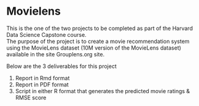 # Movielens

This is the one of the two projects  to be completed as part of the Harvard Data Science Capstone course.  
The purpose of the  project is to create a movie recommendation system using the MovieLens dataset (10M version of the MovieLens dataset) available in the site Grouplens.org site.  

Below are the 3 deliverables for this project

1.	Report in Rmd format
2.	Report in PDF format
3.	Script in either R format that generates the predicted movie ratings & RMSE score
